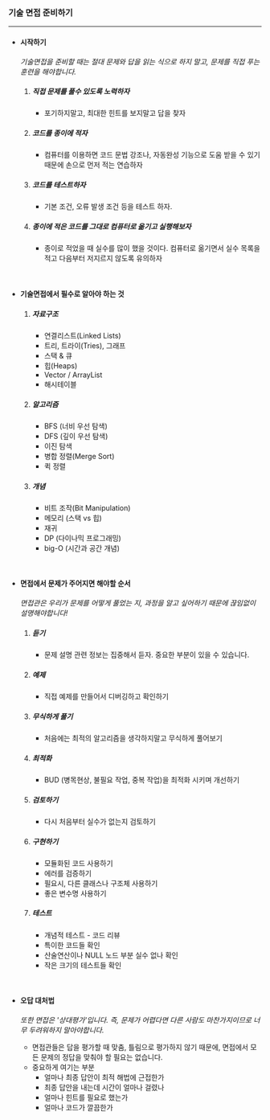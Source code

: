 ### 기술 면접 준비하기

------

- #### 시작하기

  *기술면접을 준비할 때는 절대 문제와 답을 읽는 식으로 하지 말고, 문제를 직접 푸는 훈련을 해야합니다.*

  1. ##### 직접 문제를 풀수 있도록 노력하자

     - 포기하지말고, 최대한 힌트를 보지말고 답을 찾자

  2. ##### 코드를 종이에 적자

     - 컴퓨터를 이용하면 코드 문법 강조나, 자동완성 기능으로 도움 받을 수 있기 때문에 손으로 먼저 적는 연습하자

  3. ##### 코드를 테스트하자

     - 기본 조건, 오류 발생 조건 등을 테스트 하자. 

  4. ##### 종이에 적은 코드를 그대로 컴퓨터로 옮기고 실행해보자

     - 종이로 적었을 때 실수를 많이 했을 것이다. 컴퓨터로 옮기면서 실수 목록을 적고 다음부터 저지르지 않도록 유의하자

<br>

- #### 기술면접에서 필수로 알아야 하는 것

  1. ##### 자료구조

     - 연결리스트(Linked Lists)
     - 트리, 트라이(Tries), 그래프
     - 스택 & 큐
     - 힙(Heaps)
     - Vector / ArrayList
     - 해시테이블

  2. ##### 알고리즘

     - BFS (너비 우선 탐색)
     - DFS (깊이 우선 탐색)
     - 이진 탐색
     - 병합 정렬(Merge Sort)
     - 퀵 정렬

  3. ##### 개념

     - 비트 조작(Bit Manipulation)
     - 메모리 (스택 vs 힙)
     - 재귀
     - DP (다이나믹 프로그래밍)
     - big-O (시간과 공간 개념)

<br>

- #### 면접에서 문제가 주어지면 해야할 순서

  *면접관은 우리가 문제를 어떻게 풀었는 지, 과정을 알고 싶어하기 때문에 끊임없이 설명해야합니다!*

  1. ##### 듣기

     - 문제 설명 관련 정보는 집중해서 듣자. 중요한 부분이 있을 수 있습니다.

  2. ##### 예제

     - 직접 예제를 만들어서 디버깅하고 확인하기

  3. ##### 무식하게 풀기

     - 처음에는 최적의 알고리즘을 생각하지말고 무식하게 풀어보기

  4. ##### 최적화

     - BUD (병목현상, 불필요 작업, 중복 작업)을 최적화 시키며 개선하기

  5. ##### 검토하기

     - 다시 처음부터 실수가 없는지 검토하기

  6. ##### 구현하기

     - 모듈화된 코드 사용하기
     - 에러를 검증하기
     - 필요시, 다른 클래스나 구조체 사용하기
     - 좋은 변수명 사용하기

  7. ##### 테스트

     - 개념적 테스트 - 코드 리뷰
     - 특이한 코드들 확인
     - 산술연산이나 NULL 노드 부분 실수 없나 확인
     - 작은 크기의 테스트들 확인

<br>

- #### 오답 대처법

  *또한 면접은 '상대평가'입니다. 즉, 문제가 어렵다면 다른 사람도 마찬가지이므로 너무 두려워하지 말아야합니다.*

  - 면접관들은 답을 평가할 때 맞춤, 틀림으로 평가하지 않기 때문에, 면접에서 모든 문제의 정답을 맞춰야 할 필요는 없습니다.
  - 중요하게 여기는 부분
    - 얼마나 최종 답안이 최적 해법에 근접한가
    - 최종 답안을 내는데 시간이 얼마나 걸렸나
    - 얼마나 힌트를 필요로 했는가
    - 얼마나 코드가 깔끔한가

<br>
